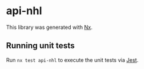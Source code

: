 # api-nhl

This library was generated with [Nx](https://nx.dev).

## Running unit tests

Run `nx test api-nhl` to execute the unit tests via [Jest](https://jestjs.io).

